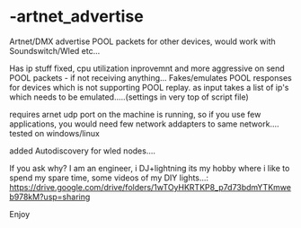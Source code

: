 # -artnet_advertise
Artnet/DMX  advertise POOL  packets for  other devices, would work with Soundswitch/Wled etc...

Has ip stuff fixed, cpu utilization inprovemnt and more aggressive on send POOL packets - if not receiving anything...
Fakes/emulates POOL responses for devices which is not supporting POOL replay.
as input takes a list of ip's which needs to be emulated.....(settings in very top of script file)

requires arnet udp port on the machine is running, so if you use few applications, you would need few network addapters to same network....
tested on windows/linux

added Autodiscovery for wled nodes....

If you ask why? I am an engineer, i DJ+lightning its my hobby where i like to spend my spare time, some videos of my DIY lights...:
https://drive.google.com/drive/folders/1wTOyHKRTKP8_p7d73bdmYTKmweb978kM?usp=sharing

Enjoy
